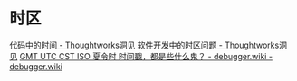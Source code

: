 # 时区

[代码中的时间 - Thoughtworks洞见](https://insights.thoughtworks.cn/timezone-timestamp-format/)
[软件开发中的时区问题 - Thoughtworks洞见](https://insights.thoughtworks.cn/software-timezone/)
[GMT UTC CST ISO 夏令时 时间戳，都是些什么鬼？ - debugger.wiki - debugger.wiki](https://www.debugger.wiki/article/html/1610972280378680)